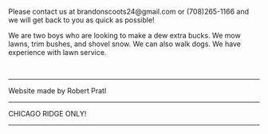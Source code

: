 <p text-align: center;> Please contact us at brandonscoots24@gmail.com or (708)265-1166 and we will get back to you as quick as possible! </p>
<p> We are two boys who are looking to make a dew extra bucks. We mow lawns, trim bushes, and shovel snow. We can also walk dogs. We have experience with lawn service.</c></p>

<br>
<hr>
<p text-align: center;> Website made by Robert Pratl </c>
<br>
<hr>
<p text-align: center;> CHICAGO RIDGE ONLY! </c>
<hr>
